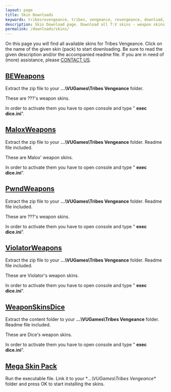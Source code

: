 ```yaml
---
layout: page
title: Skin Downloads
keywords: tribesrevengeance, tribes, vengeance, revengeance, download, skin, mega, pack, weapon, player, model, art
description: Skin Download page. Download all T:V skins - weapon skins, player modelskins and much more!
permalink: /downloads/skins/
---
```


On this page you will find all available skins for Tribes Vengeance. Click on the name of the given skin (pack) to start downloading. Be sure to read the given description and/or the accompanied readme file. If you are in need of (more) assistance, please [CONTACT US](/contact).

  
  

## [BEWeapons](skins/BEWeapons.rar)

Extract the zip file to your **...\VUGames\Tribes Vengeance** folder.

These are ???'s weapon skins.

In order to activate them you have to open console and type " **exec dice.ini**".

  
  

## [MaloxWeapons](skins/MaloxWeapons.rar)

Extract the zip file to your **...\VUGames\Tribes Vengeance** folder. Readme file included.

These are Malox' weapon skins.

In order to activate them you have to open console and type " **exec dice.ini**".

  
  

## [PwndWeapons](skins/PwndWeapons.rar)

Extract the zip file to your **...\VUGames\Tribes Vengeance** folder. Readme file included.

These are ???'s weapon skins.

In order to activate them you have to open console and type " **exec dice.ini**".

  
  

## [ViolatorWeapons](skins/ViolatorWeapons.rar)

Extract the zip file to your **...\VUGames\Tribes Vengeance** folder. Readme file included.

These are Violator's weapon skins.

In order to activate them you have to open console and type " **exec dice.ini**".

  
  

## [WeaponSkinsDice](skins/WeaponSkinsDice.rar)

Extract the content folder to your **...\VUGames\Tribes Vengeance** folder. Readme file included.

These are Dice's weapon skins.

In order to activate them you have to open console and type " **exec dice.ini**".

  
  

## [Mega Skin Pack](skins/skins226.exe)

Run the executable file. Link it to your **...\VUGames\Tribes Vengeance\** folder and press OK to start installing the skins.
